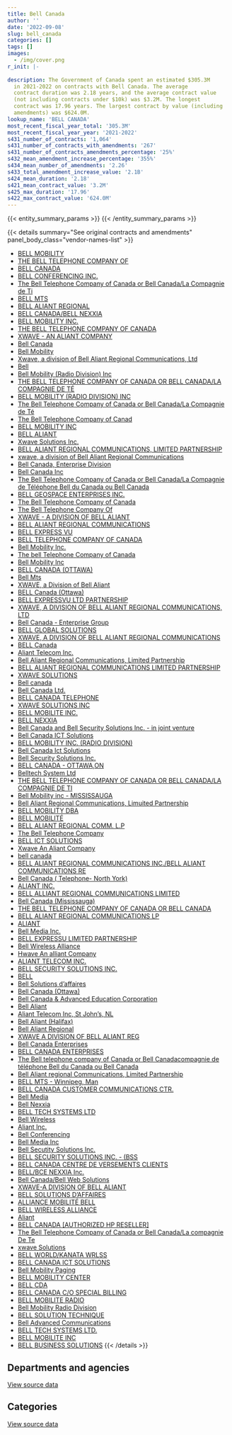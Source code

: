 ```yaml
---
title: Bell Canada
author: ''
date: '2022-09-08'
slug: bell_canada
categories: []
tags: []
images:
  - /img/cover.png
r_init: |-
  
description: The Government of Canada spent an estimated $305.3M
  in 2021-2022 on contracts with Bell Canada. The average
  contract duration was 2.18 years, and the average contract value
  (not including contracts under $10k) was $3.2M. The longest
  contract was 17.96 years. The largest contract by value (including
  amendments) was $624.0M.
lookup_name: 'BELL CANADA'
most_recent_fiscal_year_total: '305.3M'
most_recent_fiscal_year_year: '2021-2022'
s431_number_of_contracts: '1,064'
s431_number_of_contracts_with_amendments: '267'
s431_number_of_contracts_amendments_percentage: '25%'
s432_mean_amendment_increase_percentage: '355%'
s434_mean_number_of_amendments: '2.26'
s433_total_amendment_increase_value: '2.1B'
s424_mean_duration: '2.18'
s421_mean_contract_value: '3.2M'
s425_max_duration: '17.96'
s422_max_contract_value: '624.0M'
---
```


<script src="/rmarkdown-libs/htmlwidgets/htmlwidgets.js"></script>
<link href="/rmarkdown-libs/datatables-css/datatables-crosstalk.css" rel="stylesheet" />
<script src="/rmarkdown-libs/datatables-binding/datatables.js"></script>
<script src="/rmarkdown-libs/jquery/jquery-3.6.0.min.js"></script>
<link href="/rmarkdown-libs/dt-core-bootstrap/css/dataTables.bootstrap.min.css" rel="stylesheet" />
<link href="/rmarkdown-libs/dt-core-bootstrap/css/dataTables.bootstrap.extra.css" rel="stylesheet" />
<script src="/rmarkdown-libs/dt-core-bootstrap/js/jquery.dataTables.min.js"></script>
<script src="/rmarkdown-libs/dt-core-bootstrap/js/dataTables.bootstrap.min.js"></script>
<link href="/rmarkdown-libs/crosstalk/css/crosstalk.min.css" rel="stylesheet" />
<script src="/rmarkdown-libs/crosstalk/js/crosstalk.min.js"></script>
<script src="/rmarkdown-libs/htmlwidgets/htmlwidgets.js"></script>
<link href="/rmarkdown-libs/datatables-css/datatables-crosstalk.css" rel="stylesheet" />
<script src="/rmarkdown-libs/datatables-binding/datatables.js"></script>
<script src="/rmarkdown-libs/jquery/jquery-3.6.0.min.js"></script>
<link href="/rmarkdown-libs/dt-core-bootstrap/css/dataTables.bootstrap.min.css" rel="stylesheet" />
<link href="/rmarkdown-libs/dt-core-bootstrap/css/dataTables.bootstrap.extra.css" rel="stylesheet" />
<script src="/rmarkdown-libs/dt-core-bootstrap/js/jquery.dataTables.min.js"></script>
<script src="/rmarkdown-libs/dt-core-bootstrap/js/dataTables.bootstrap.min.js"></script>
<link href="/rmarkdown-libs/crosstalk/css/crosstalk.min.css" rel="stylesheet" />
<script src="/rmarkdown-libs/crosstalk/js/crosstalk.min.js"></script>

{{< entity_summary_params >}}
{{< /entity_summary_params >}}

{{< details summary="See original contracts and amendments" panel_body_class="vendor-names-list" >}}
- [BELL MOBILITY](https://search.open.canada.ca/en/ct/?sort=contract_value_f%20desc&page=1&search_text=%22BELL%20MOBILITY%22)
- [THE BELL TELEPHONE COMPANY OF](https://search.open.canada.ca/en/ct/?sort=contract_value_f%20desc&page=1&search_text=%22THE%20BELL%20TELEPHONE%20COMPANY%20OF%22)
- [BELL CANADA](https://search.open.canada.ca/en/ct/?sort=contract_value_f%20desc&page=1&search_text=%22BELL%20CANADA%22)
- [BELL CONFERENCING INC.](https://search.open.canada.ca/en/ct/?sort=contract_value_f%20desc&page=1&search_text=%22BELL%20CONFERENCING%20INC.%22)
- [The Bell Telephone Company of Canada or Bell Canada/La Compagnie de Ti](https://search.open.canada.ca/en/ct/?sort=contract_value_f%20desc&page=1&search_text=%22The%20Bell%20Telephone%20Company%20of%20Canada%20or%20Bell%20Canada%2fLa%20Compagnie%20de%20Ti%22)
- [BELL MTS](https://search.open.canada.ca/en/ct/?sort=contract_value_f%20desc&page=1&search_text=%22BELL%20MTS%22)
- [BELL ALIANT REGIONAL](https://search.open.canada.ca/en/ct/?sort=contract_value_f%20desc&page=1&search_text=%22BELL%20ALIANT%20REGIONAL%22)
- [BELL CANADA/BELL NEXXIA](https://search.open.canada.ca/en/ct/?sort=contract_value_f%20desc&page=1&search_text=%22BELL%20CANADA%2fBELL%20NEXXIA%22)
- [BELL MOBILITY INC.](https://search.open.canada.ca/en/ct/?sort=contract_value_f%20desc&page=1&search_text=%22BELL%20MOBILITY%20INC.%22)
- [THE BELL TELEPHONE COMPANY OF CANADA](https://search.open.canada.ca/en/ct/?sort=contract_value_f%20desc&page=1&search_text=%22THE%20BELL%20TELEPHONE%20COMPANY%20OF%20CANADA%22)
- [XWAVE - AN ALIANT COMPANY](https://search.open.canada.ca/en/ct/?sort=contract_value_f%20desc&page=1&search_text=%22XWAVE%20-%20AN%20ALIANT%20COMPANY%22)
- [Bell Canada](https://search.open.canada.ca/en/ct/?sort=contract_value_f%20desc&page=1&search_text=%22Bell%20Canada%22)
- [Bell Mobility](https://search.open.canada.ca/en/ct/?sort=contract_value_f%20desc&page=1&search_text=%22Bell%20Mobility%22)
- [Xwave, a division of Bell Aliant Regional Communications, Ltd](https://search.open.canada.ca/en/ct/?sort=contract_value_f%20desc&page=1&search_text=%22Xwave%2c%20a%20division%20of%20Bell%20Aliant%20Regional%20Communications%2c%20Ltd%22)
- [Bell](https://search.open.canada.ca/en/ct/?sort=contract_value_f%20desc&page=1&search_text=%22Bell%22)
- [Bell Mobility (Radio Division) Inc](https://search.open.canada.ca/en/ct/?sort=contract_value_f%20desc&page=1&search_text=%22Bell%20Mobility%20%28Radio%20Division%29%20Inc%22)
- [THE BELL TELEPHONE COMPANY OF CANADA OR BELL CANADA/LA COMPAGNIE DE TÉ](https://search.open.canada.ca/en/ct/?sort=contract_value_f%20desc&page=1&search_text=%22THE%20BELL%20TELEPHONE%20COMPANY%20OF%20CANADA%20OR%20BELL%20CANADA%2fLA%20COMPAGNIE%20DE%20T%c3%89%22)
- [BELL MOBILITY (RADIO DIVISION) INC](https://search.open.canada.ca/en/ct/?sort=contract_value_f%20desc&page=1&search_text=%22BELL%20MOBILITY%20%28RADIO%20DIVISION%29%20INC%22)
- [The Bell Telephone Company of Canada or Bell Canada/La Compagnie de Té](https://search.open.canada.ca/en/ct/?sort=contract_value_f%20desc&page=1&search_text=%22The%20Bell%20Telephone%20Company%20of%20Canada%20or%20Bell%20Canada%2fLa%20Compagnie%20de%20T%c3%a9%22)
- [The Bell Telephone Company of Canad](https://search.open.canada.ca/en/ct/?sort=contract_value_f%20desc&page=1&search_text=%22The%20Bell%20Telephone%20Company%20of%20Canad%22)
- [BELL MOBILITY INC](https://search.open.canada.ca/en/ct/?sort=contract_value_f%20desc&page=1&search_text=%22BELL%20MOBILITY%20INC%22)
- [BELL ALIANT](https://search.open.canada.ca/en/ct/?sort=contract_value_f%20desc&page=1&search_text=%22BELL%20ALIANT%22)
- [Xwave Solutions Inc.](https://search.open.canada.ca/en/ct/?sort=contract_value_f%20desc&page=1&search_text=%22Xwave%20Solutions%20Inc.%22)
- [BELL ALIANT REGIONAL COMMUNICATIONS, LIMITED PARTNERSHIP](https://search.open.canada.ca/en/ct/?sort=contract_value_f%20desc&page=1&search_text=%22BELL%20ALIANT%20REGIONAL%20COMMUNICATIONS%2c%20LIMITED%20PARTNERSHIP%22)
- [xwave, a division of Bell Aliant Regional Communications](https://search.open.canada.ca/en/ct/?sort=contract_value_f%20desc&page=1&search_text=%22xwave%2c%20a%20division%20of%20Bell%20Aliant%20Regional%20Communications%22)
- [Bell Canada, Enterprise Division](https://search.open.canada.ca/en/ct/?sort=contract_value_f%20desc&page=1&search_text=%22Bell%20Canada%2c%20Enterprise%20Division%22)
- [Bell Canada Inc](https://search.open.canada.ca/en/ct/?sort=contract_value_f%20desc&page=1&search_text=%22Bell%20Canada%20Inc%22)
- [The Bell Telephone Company of Canada or Bell Canada/La Compagnie de Téléphone Bell du Canada ou Bell Canada](https://search.open.canada.ca/en/ct/?sort=contract_value_f%20desc&page=1&search_text=%22The%20Bell%20Telephone%20Company%20of%20Canada%20or%20Bell%20Canada%2fLa%20Compagnie%20de%20T%c3%a9l%c3%a9phone%20Bell%20du%20Canada%20ou%20Bell%20Canada%22)
- [BELL GEOSPACE ENTERPRISES INC.](https://search.open.canada.ca/en/ct/?sort=contract_value_f%20desc&page=1&search_text=%22BELL%20GEOSPACE%20ENTERPRISES%20INC.%22)
- [The Bell Telephone Company of Canada](https://search.open.canada.ca/en/ct/?sort=contract_value_f%20desc&page=1&search_text=%22The%20Bell%20Telephone%20Company%20of%20Canada%22)
- [The Bell Telephone Company Of](https://search.open.canada.ca/en/ct/?sort=contract_value_f%20desc&page=1&search_text=%22The%20Bell%20Telephone%20Company%20Of%22)
- [XWAVE - A DIVISION OF BELL ALIANT](https://search.open.canada.ca/en/ct/?sort=contract_value_f%20desc&page=1&search_text=%22XWAVE%20-%20A%20DIVISION%20OF%20BELL%20ALIANT%22)
- [BELL ALIANT REGIONAL COMMUNICATIONS](https://search.open.canada.ca/en/ct/?sort=contract_value_f%20desc&page=1&search_text=%22BELL%20ALIANT%20REGIONAL%20COMMUNICATIONS%22)
- [BELL EXPRESS VU](https://search.open.canada.ca/en/ct/?sort=contract_value_f%20desc&page=1&search_text=%22BELL%20EXPRESS%20VU%22)
- [BELL TELEPHONE COMPANY OF CANADA](https://search.open.canada.ca/en/ct/?sort=contract_value_f%20desc&page=1&search_text=%22BELL%20TELEPHONE%20COMPANY%20OF%20CANADA%22)
- [Bell Mobility Inc.](https://search.open.canada.ca/en/ct/?sort=contract_value_f%20desc&page=1&search_text=%22Bell%20Mobility%20Inc.%22)
- [The bell Telephone Company of Canada](https://search.open.canada.ca/en/ct/?sort=contract_value_f%20desc&page=1&search_text=%22The%20bell%20Telephone%20Company%20of%20Canada%22)
- [Bell Mobility Inc](https://search.open.canada.ca/en/ct/?sort=contract_value_f%20desc&page=1&search_text=%22Bell%20Mobility%20Inc%22)
- [BELL CANADA (OTTAWA)](https://search.open.canada.ca/en/ct/?sort=contract_value_f%20desc&page=1&search_text=%22BELL%20CANADA%20%28OTTAWA%29%22)
- [Bell Mts](https://search.open.canada.ca/en/ct/?sort=contract_value_f%20desc&page=1&search_text=%22Bell%20Mts%22)
- [XWAVE, a Division of Bell Aliant](https://search.open.canada.ca/en/ct/?sort=contract_value_f%20desc&page=1&search_text=%22XWAVE%2c%20a%20Division%20of%20Bell%20Aliant%22)
- [BELL Canada (Ottawa)](https://search.open.canada.ca/en/ct/?sort=contract_value_f%20desc&page=1&search_text=%22BELL%20Canada%20%28Ottawa%29%22)
- [BELL EXPRESSVU LTD PARTNERSHIP](https://search.open.canada.ca/en/ct/?sort=contract_value_f%20desc&page=1&search_text=%22BELL%20EXPRESSVU%20LTD%20PARTNERSHIP%22)
- [XWAVE, A DIVISION OF BELL ALIANT REGIONAL COMMUNICATIONS, LTD](https://search.open.canada.ca/en/ct/?sort=contract_value_f%20desc&page=1&search_text=%22XWAVE%2c%20A%20DIVISION%20OF%20BELL%20ALIANT%20REGIONAL%20COMMUNICATIONS%2c%20LTD%22)
- [Bell Canada - Enterprise Group](https://search.open.canada.ca/en/ct/?sort=contract_value_f%20desc&page=1&search_text=%22Bell%20Canada%20-%20Enterprise%20Group%22)
- [BELL GLOBAL SOLUTIONS](https://search.open.canada.ca/en/ct/?sort=contract_value_f%20desc&page=1&search_text=%22BELL%20GLOBAL%20SOLUTIONS%22)
- [XWAVE, A DIVISION OF BELL ALIANT REGIONAL COMMUNICATIONS](https://search.open.canada.ca/en/ct/?sort=contract_value_f%20desc&page=1&search_text=%22XWAVE%2c%20A%20DIVISION%20OF%20BELL%20ALIANT%20REGIONAL%20COMMUNICATIONS%22)
- [BELL Canada](https://search.open.canada.ca/en/ct/?sort=contract_value_f%20desc&page=1&search_text=%22BELL%20Canada%22)
- [Aliant Telecom Inc.](https://search.open.canada.ca/en/ct/?sort=contract_value_f%20desc&page=1&search_text=%22Aliant%20Telecom%20Inc.%22)
- [Bell Aliant Regional Communications, Limited Partnership](https://search.open.canada.ca/en/ct/?sort=contract_value_f%20desc&page=1&search_text=%22Bell%20Aliant%20Regional%20Communications%2c%20Limited%20Partnership%22)
- [BELL ALIANT REGIONAL COMMUNICATIONS LIMITED PARTNERSHIP](https://search.open.canada.ca/en/ct/?sort=contract_value_f%20desc&page=1&search_text=%22BELL%20ALIANT%20REGIONAL%20COMMUNICATIONS%20LIMITED%20PARTNERSHIP%22)
- [XWAVE SOLUTIONS](https://search.open.canada.ca/en/ct/?sort=contract_value_f%20desc&page=1&search_text=%22XWAVE%20SOLUTIONS%22)
- [Bell canada](https://search.open.canada.ca/en/ct/?sort=contract_value_f%20desc&page=1&search_text=%22Bell%20canada%22)
- [Bell Canada Ltd.](https://search.open.canada.ca/en/ct/?sort=contract_value_f%20desc&page=1&search_text=%22Bell%20Canada%20Ltd.%22)
- [BELL CANADA TELEPHONE](https://search.open.canada.ca/en/ct/?sort=contract_value_f%20desc&page=1&search_text=%22BELL%20CANADA%20TELEPHONE%22)
- [XWAVE SOLUTIONS INC](https://search.open.canada.ca/en/ct/?sort=contract_value_f%20desc&page=1&search_text=%22XWAVE%20SOLUTIONS%20INC%22)
- [BELL MOBILITE INC.](https://search.open.canada.ca/en/ct/?sort=contract_value_f%20desc&page=1&search_text=%22BELL%20MOBILITE%20INC.%22)
- [BELL NEXXIA](https://search.open.canada.ca/en/ct/?sort=contract_value_f%20desc&page=1&search_text=%22BELL%20NEXXIA%22)
- [Bell Canada and Bell Security Solutions Inc. - in joint venture](https://search.open.canada.ca/en/ct/?sort=contract_value_f%20desc&page=1&search_text=%22Bell%20Canada%20and%20Bell%20Security%20Solutions%20Inc.%20-%20in%20joint%20venture%22)
- [Bell Canada ICT Solutions](https://search.open.canada.ca/en/ct/?sort=contract_value_f%20desc&page=1&search_text=%22Bell%20Canada%20ICT%20Solutions%22)
- [BELL MOBILITY INC. (RADIO DIVISION)](https://search.open.canada.ca/en/ct/?sort=contract_value_f%20desc&page=1&search_text=%22BELL%20MOBILITY%20INC.%20%28RADIO%20DIVISION%29%22)
- [Bell Canada Ict Solutions](https://search.open.canada.ca/en/ct/?sort=contract_value_f%20desc&page=1&search_text=%22Bell%20Canada%20Ict%20Solutions%22)
- [Bell Security Solutions Inc.](https://search.open.canada.ca/en/ct/?sort=contract_value_f%20desc&page=1&search_text=%22Bell%20Security%20Solutions%20Inc.%22)
- [BELL CANADA - OTTAWA,ON](https://search.open.canada.ca/en/ct/?sort=contract_value_f%20desc&page=1&search_text=%22BELL%20CANADA%20-%20OTTAWA%2cON%22)
- [Belltech System Ltd](https://search.open.canada.ca/en/ct/?sort=contract_value_f%20desc&page=1&search_text=%22Belltech%20System%20Ltd%22)
- [THE BELL TELEPHONE COMPANY OF CANADA OR BELL CANADA/LA COMPAGNIE DE TI](https://search.open.canada.ca/en/ct/?sort=contract_value_f%20desc&page=1&search_text=%22THE%20BELL%20TELEPHONE%20COMPANY%20OF%20CANADA%20OR%20BELL%20CANADA%2fLA%20COMPAGNIE%20DE%20TI%22)
- [Bell Mobility inc - MISSISSAUGA](https://search.open.canada.ca/en/ct/?sort=contract_value_f%20desc&page=1&search_text=%22Bell%20Mobility%20inc%20-%20MISSISSAUGA%22)
- [Bell Aliant Regional Communications, Limuited Partnership](https://search.open.canada.ca/en/ct/?sort=contract_value_f%20desc&page=1&search_text=%22Bell%20Aliant%20Regional%20Communications%2c%20Limuited%20Partnership%22)
- [BELL MOBILITY DBA](https://search.open.canada.ca/en/ct/?sort=contract_value_f%20desc&page=1&search_text=%22BELL%20MOBILITY%20DBA%22)
- [BELL MOBILITÉ](https://search.open.canada.ca/en/ct/?sort=contract_value_f%20desc&page=1&search_text=%22BELL%20MOBILIT%c3%89%22)
- [BELL ALIANT REGIONAL COMM. L.P](https://search.open.canada.ca/en/ct/?sort=contract_value_f%20desc&page=1&search_text=%22BELL%20ALIANT%20REGIONAL%20COMM.%20L.P%22)
- [The Bell Telephone Company](https://search.open.canada.ca/en/ct/?sort=contract_value_f%20desc&page=1&search_text=%22The%20Bell%20Telephone%20Company%22)
- [BELL ICT SOLUTIONS](https://search.open.canada.ca/en/ct/?sort=contract_value_f%20desc&page=1&search_text=%22BELL%20ICT%20SOLUTIONS%22)
- [Xwave An Aliant Company](https://search.open.canada.ca/en/ct/?sort=contract_value_f%20desc&page=1&search_text=%22Xwave%20An%20Aliant%20Company%22)
- [bell canada](https://search.open.canada.ca/en/ct/?sort=contract_value_f%20desc&page=1&search_text=%22bell%20canada%22)
- [BELL ALIANT REGIONAL COMMUNICATIONS INC./BELL ALIANT COMMUNICATIONS RE](https://search.open.canada.ca/en/ct/?sort=contract_value_f%20desc&page=1&search_text=%22BELL%20ALIANT%20REGIONAL%20COMMUNICATIONS%20INC.%2fBELL%20ALIANT%20COMMUNICATIONS%20RE%22)
- [Bell Canada ( Telephone- North York)](https://search.open.canada.ca/en/ct/?sort=contract_value_f%20desc&page=1&search_text=%22Bell%20Canada%20%28%20Telephone-%20North%20York%29%22)
- [ALIANT INC.](https://search.open.canada.ca/en/ct/?sort=contract_value_f%20desc&page=1&search_text=%22ALIANT%20INC.%22)
- [BELL ALLIANT REGIONAL COMMUNICATIONS LIMITED](https://search.open.canada.ca/en/ct/?sort=contract_value_f%20desc&page=1&search_text=%22BELL%20ALLIANT%20REGIONAL%20COMMUNICATIONS%20LIMITED%22)
- [Bell Canada (Mississauga)](https://search.open.canada.ca/en/ct/?sort=contract_value_f%20desc&page=1&search_text=%22Bell%20Canada%20%28Mississauga%29%22)
- [THE BELL TELEPHONE COMPANY OF CANADA OR BELL CANADA](https://search.open.canada.ca/en/ct/?sort=contract_value_f%20desc&page=1&search_text=%22THE%20BELL%20TELEPHONE%20COMPANY%20OF%20CANADA%20OR%20BELL%20CANADA%22)
- [BELL ALIANT REGIONAL COMMUNICATIONS LP](https://search.open.canada.ca/en/ct/?sort=contract_value_f%20desc&page=1&search_text=%22BELL%20ALIANT%20REGIONAL%20COMMUNICATIONS%20LP%22)
- [ALIANT](https://search.open.canada.ca/en/ct/?sort=contract_value_f%20desc&page=1&search_text=%22ALIANT%22)
- [Bell Media Inc.](https://search.open.canada.ca/en/ct/?sort=contract_value_f%20desc&page=1&search_text=%22Bell%20Media%20Inc.%22)
- [BELL EXPRESSU LIMITED PARTNERSHIP](https://search.open.canada.ca/en/ct/?sort=contract_value_f%20desc&page=1&search_text=%22BELL%20EXPRESSU%20LIMITED%20PARTNERSHIP%22)
- [Bell Wireless Alliance](https://search.open.canada.ca/en/ct/?sort=contract_value_f%20desc&page=1&search_text=%22Bell%20Wireless%20Alliance%22)
- [Hwave An alliant Company](https://search.open.canada.ca/en/ct/?sort=contract_value_f%20desc&page=1&search_text=%22Hwave%20An%20alliant%20Company%22)
- [ALIANT TELECOM INC.](https://search.open.canada.ca/en/ct/?sort=contract_value_f%20desc&page=1&search_text=%22ALIANT%20TELECOM%20INC.%22)
- [BELL SECURITY SOLUTIONS INC.](https://search.open.canada.ca/en/ct/?sort=contract_value_f%20desc&page=1&search_text=%22BELL%20SECURITY%20SOLUTIONS%20INC.%22)
- [BELL](https://search.open.canada.ca/en/ct/?sort=contract_value_f%20desc&page=1&search_text=%22BELL%22)
- [Bell Solutions d’affaires](https://search.open.canada.ca/en/ct/?sort=contract_value_f%20desc&page=1&search_text=%22Bell%20Solutions%20d%27affaires%22)
- [Bell Canada (Ottawa)](https://search.open.canada.ca/en/ct/?sort=contract_value_f%20desc&page=1&search_text=%22Bell%20Canada%20%28Ottawa%29%22)
- [Bell Canada & Advanced Education Corporation](https://search.open.canada.ca/en/ct/?sort=contract_value_f%20desc&page=1&search_text=%22Bell%20Canada%20%26%20Advanced%20Education%20Corporation%22)
- [Bell Aliant](https://search.open.canada.ca/en/ct/?sort=contract_value_f%20desc&page=1&search_text=%22Bell%20Aliant%22)
- [Aliant Telecom Inc, St John’s, NL](https://search.open.canada.ca/en/ct/?sort=contract_value_f%20desc&page=1&search_text=%22Aliant%20Telecom%20Inc%2c%20St%20John%27s%2c%20NL%22)
- [Bell Aliant (Halifax)](https://search.open.canada.ca/en/ct/?sort=contract_value_f%20desc&page=1&search_text=%22Bell%20Aliant%20%28Halifax%29%22)
- [Bell Aliant Regional](https://search.open.canada.ca/en/ct/?sort=contract_value_f%20desc&page=1&search_text=%22Bell%20Aliant%20Regional%22)
- [XWAVE A DIVISION OF BELL ALIANT REG](https://search.open.canada.ca/en/ct/?sort=contract_value_f%20desc&page=1&search_text=%22XWAVE%20A%20DIVISION%20OF%20BELL%20ALIANT%20REG%22)
- [Bell Canada Enterprises](https://search.open.canada.ca/en/ct/?sort=contract_value_f%20desc&page=1&search_text=%22Bell%20Canada%20Enterprises%22)
- [BELL CANADA ENTERPRISES](https://search.open.canada.ca/en/ct/?sort=contract_value_f%20desc&page=1&search_text=%22BELL%20CANADA%20ENTERPRISES%22)
- [The Bell telephone company of Canada or Bell Canadacompagnie de téléphone Bell du Canada ou Bell Canada](https://search.open.canada.ca/en/ct/?sort=contract_value_f%20desc&page=1&search_text=%22The%20Bell%20telephone%20company%20of%20Canada%20or%20Bell%20Canada%5cLa%20compagnie%20de%20t%c3%a9l%c3%a9phone%20Bell%20du%20Canada%20ou%20Bell%20Canada%22)
- [Bell Aliant regional Communications, Limited Partnership](https://search.open.canada.ca/en/ct/?sort=contract_value_f%20desc&page=1&search_text=%22Bell%20Aliant%20regional%20Communications%2c%20Limited%20Partnership%22)
- [BELL MTS - Winnipeg, Man](https://search.open.canada.ca/en/ct/?sort=contract_value_f%20desc&page=1&search_text=%22BELL%20MTS%20-%20Winnipeg%2c%20Man%22)
- [BELL CANADA CUSTOMER COMMUNICATIONS CTR.](https://search.open.canada.ca/en/ct/?sort=contract_value_f%20desc&page=1&search_text=%22BELL%20CANADA%20CUSTOMER%20COMMUNICATIONS%20CTR.%22)
- [Bell Media](https://search.open.canada.ca/en/ct/?sort=contract_value_f%20desc&page=1&search_text=%22Bell%20Media%22)
- [Bell Nexxia](https://search.open.canada.ca/en/ct/?sort=contract_value_f%20desc&page=1&search_text=%22Bell%20Nexxia%22)
- [BELL TECH SYSTEMS LTD](https://search.open.canada.ca/en/ct/?sort=contract_value_f%20desc&page=1&search_text=%22BELL%20TECH%20SYSTEMS%20LTD%22)
- [Bell Wireless](https://search.open.canada.ca/en/ct/?sort=contract_value_f%20desc&page=1&search_text=%22Bell%20Wireless%22)
- [Aliant Inc.](https://search.open.canada.ca/en/ct/?sort=contract_value_f%20desc&page=1&search_text=%22Aliant%20Inc.%22)
- [Bell Conferencing](https://search.open.canada.ca/en/ct/?sort=contract_value_f%20desc&page=1&search_text=%22Bell%20Conferencing%22)
- [Bell Media Inc](https://search.open.canada.ca/en/ct/?sort=contract_value_f%20desc&page=1&search_text=%22Bell%20Media%20Inc%22)
- [Bell Secutity Solutions Inc.](https://search.open.canada.ca/en/ct/?sort=contract_value_f%20desc&page=1&search_text=%22Bell%20Secutity%20Solutions%20Inc.%22)
- [BELL SECURITY SOLUTIONS INC. - (BSS](https://search.open.canada.ca/en/ct/?sort=contract_value_f%20desc&page=1&search_text=%22BELL%20SECURITY%20SOLUTIONS%20INC.%20-%20%28BSS%22)
- [BELL CANADA CENTRE DE VERSEMENTS CLIENTS](https://search.open.canada.ca/en/ct/?sort=contract_value_f%20desc&page=1&search_text=%22BELL%20CANADA%20CENTRE%20DE%20VERSEMENTS%20CLIENTS%22)
- [BELL/BCE NEXXIA Inc.](https://search.open.canada.ca/en/ct/?sort=contract_value_f%20desc&page=1&search_text=%22BELL%2fBCE%20NEXXIA%20Inc.%22)
- [Bell Canada/Bell Web Solutions](https://search.open.canada.ca/en/ct/?sort=contract_value_f%20desc&page=1&search_text=%22Bell%20Canada%2fBell%20Web%20Solutions%22)
- [XWAVE-A DIVISION OF BELL ALIANT](https://search.open.canada.ca/en/ct/?sort=contract_value_f%20desc&page=1&search_text=%22XWAVE-A%20DIVISION%20OF%20BELL%20ALIANT%22)
- [BELL SOLUTIONS D’AFFAIRES](https://search.open.canada.ca/en/ct/?sort=contract_value_f%20desc&page=1&search_text=%22BELL%20SOLUTIONS%20D%27AFFAIRES%22)
- [ALLIANCE MOBILITÉ BELL](https://search.open.canada.ca/en/ct/?sort=contract_value_f%20desc&page=1&search_text=%22ALLIANCE%20MOBILIT%c3%89%20BELL%22)
- [BELL WIRELESS ALLIANCE](https://search.open.canada.ca/en/ct/?sort=contract_value_f%20desc&page=1&search_text=%22BELL%20WIRELESS%20ALLIANCE%22)
- [Aliant](https://search.open.canada.ca/en/ct/?sort=contract_value_f%20desc&page=1&search_text=%22Aliant%22)
- [BELL CANADA \[AUTHORIZED HP RESELLER\]](https://search.open.canada.ca/en/ct/?sort=contract_value_f%20desc&page=1&search_text=%22BELL%20CANADA%20%5bAUTHORIZED%20HP%20RESELLER%5d%22)
- [The Bell Telephone Company of Canada or Bell Canada/La compagnie De Te](https://search.open.canada.ca/en/ct/?sort=contract_value_f%20desc&page=1&search_text=%22The%20Bell%20Telephone%20Company%20of%20Canada%20or%20Bell%20Canada%2fLa%20compagnie%20De%20Te%22)
- [xwave Solutions](https://search.open.canada.ca/en/ct/?sort=contract_value_f%20desc&page=1&search_text=%22xwave%20Solutions%22)
- [BELL WORLD/KANATA WRLSS](https://search.open.canada.ca/en/ct/?sort=contract_value_f%20desc&page=1&search_text=%22BELL%20WORLD%2fKANATA%20WRLSS%22)
- [BELL CANADA ICT SOLUTIONS](https://search.open.canada.ca/en/ct/?sort=contract_value_f%20desc&page=1&search_text=%22BELL%20CANADA%20ICT%20SOLUTIONS%22)
- [Bell Mobility Paging](https://search.open.canada.ca/en/ct/?sort=contract_value_f%20desc&page=1&search_text=%22Bell%20Mobility%20Paging%22)
- [BELL MOBILITY CENTER](https://search.open.canada.ca/en/ct/?sort=contract_value_f%20desc&page=1&search_text=%22BELL%20MOBILITY%20CENTER%22)
- [BELL CDA](https://search.open.canada.ca/en/ct/?sort=contract_value_f%20desc&page=1&search_text=%22BELL%20CDA%22)
- [BELL CANADA C/O SPECIAL BILLING](https://search.open.canada.ca/en/ct/?sort=contract_value_f%20desc&page=1&search_text=%22BELL%20CANADA%20C%2fO%20SPECIAL%20BILLING%22)
- [BELL MOBILITE RADIO](https://search.open.canada.ca/en/ct/?sort=contract_value_f%20desc&page=1&search_text=%22BELL%20MOBILITE%20RADIO%22)
- [Bell Mobility Radio Division](https://search.open.canada.ca/en/ct/?sort=contract_value_f%20desc&page=1&search_text=%22Bell%20Mobility%20Radio%20Division%22)
- [BELL SOLUTION TECHNIQUE](https://search.open.canada.ca/en/ct/?sort=contract_value_f%20desc&page=1&search_text=%22BELL%20SOLUTION%20TECHNIQUE%22)
- [Bell Advanced Communications](https://search.open.canada.ca/en/ct/?sort=contract_value_f%20desc&page=1&search_text=%22Bell%20Advanced%20Communications%22)
- [BELL TECH SYSTEMS LTD.](https://search.open.canada.ca/en/ct/?sort=contract_value_f%20desc&page=1&search_text=%22BELL%20TECH%20SYSTEMS%20LTD.%22)
- [BELL MOBILITE INC](https://search.open.canada.ca/en/ct/?sort=contract_value_f%20desc&page=1&search_text=%22BELL%20MOBILITE%20INC%22)
- [BELL BUSINESS SOLUTIONS](https://search.open.canada.ca/en/ct/?sort=contract_value_f%20desc&page=1&search_text=%22BELL%20BUSINESS%20SOLUTIONS%22)
{{< /details >}}

## Departments and agencies

<div id="htmlwidget-1" style="width:100%;height:auto;" class="datatables html-widget"></div>
<script type="application/json" data-for="htmlwidget-1">{"x":{"style":"bootstrap","filter":"none","vertical":false,"data":[["<a href=\"/departments/aafc-aac/\">Agriculture and Agri-Food Canada<\/a>","<a href=\"/departments/aandc-aadnc/\">Crown-Indigenous Relations and Northern Affairs Canada<\/a>","<a href=\"/departments/acoa-apeca/\">Atlantic Canada Opportunities Agency<\/a>","<a href=\"/departments/cas-satj/\">Courts Administration Service<\/a>","<a href=\"/departments/cbsa-asfc/\">Canada Border Services Agency<\/a>","<a href=\"/departments/ced-dec/\">Canada Economic Development for Quebec Regions<\/a>","<a href=\"/departments/cer-rec/\">Canada Energy Regulator<\/a>","<a href=\"/departments/cgc-ccg/\">Canadian Grain Commission<\/a>","<a href=\"/departments/chrc-ccdp/\">Canadian Human Rights Commission<\/a>","<a href=\"/departments/cihr-irsc/\">Canadian Institutes of Health Research<\/a>","<a href=\"/departments/cra-arc/\">Canada Revenue Agency<\/a>","<a href=\"/departments/csa-asc/\">Canadian Space Agency<\/a>","<a href=\"/departments/csc-scc/\">Correctional Service of Canada<\/a>","<a href=\"/departments/cta-otc/\">Canadian Transportation Agency<\/a>","<a href=\"/departments/dfatd-maecd/\">Global Affairs Canada<\/a>","<a href=\"/departments/dfo-mpo/\">Fisheries and Oceans Canada<\/a>","<a href=\"/departments/dnd-mdn/\">National Defence<\/a>","<a href=\"/departments/ec/\">Environment and Climate Change Canada<\/a>","<a href=\"/departments/elections/\">Elections Canada<\/a>","<a href=\"/departments/esdc-edsc/\">Employment and Social Development Canada<\/a>","<a href=\"/departments/fcac-acfc/\">Financial Consumer Agency of Canada<\/a>","<a href=\"/departments/feddevontario/\">Federal Economic Development Agency for Southern Ontario<\/a>","<a href=\"/departments/fja-cmf/\">Office of the Commissioner for Federal Judicial Affairs Canada<\/a>","<a href=\"/departments/hc-sc/\">Health Canada<\/a>","<a href=\"/departments/ic/\">Innovation, Science and Economic Development Canada<\/a>","<a href=\"/departments/ijc-cmi/\">International Joint Commission<\/a>","<a href=\"/departments/isc-sac/\">Indigenous Services Canada<\/a>","<a href=\"/departments/nfb-onf/\">National Film Board<\/a>","<a href=\"/departments/nrc-cnrc/\">National Research Council Canada<\/a>","<a href=\"/departments/nrcan-rncan/\">Natural Resources Canada<\/a>","<a href=\"/departments/nserc-crsng/\">Natural Sciences and Engineering Research Council of Canada<\/a>","<a href=\"/departments/nsira-ossnr/\">National Security and Intelligence Review Agency<\/a>","<a href=\"/departments/oag-bvg/\">Office of the Auditor General of Canada<\/a>","<a href=\"/departments/oci-bec/\">The Correctional Investigator Canada<\/a>","<a href=\"/departments/ocl-cal/\">Office of the Commissioner of Lobbying of Canada<\/a>","<a href=\"/departments/opc-cpvp/\">Office of the Privacy Commissioner of Canada<\/a>","<a href=\"/departments/osfi-bsif/\">Office of the Superintendent of Financial Institutions Canada<\/a>","<a href=\"/departments/pbc-clcc/\">Parole Board of Canada<\/a>","<a href=\"/departments/pc/\">Parks Canada<\/a>","<a href=\"/departments/pch/\">Canadian Heritage<\/a>","<a href=\"/departments/pco-bcp/\">Privy Council Office<\/a>","<a href=\"/departments/phac-aspc/\">Public Health Agency of Canada<\/a>","<a href=\"/departments/ppsc-sppc/\">Public Prosecution Service of Canada<\/a>","<a href=\"/departments/ps-sp/\">Public Safety Canada<\/a>","<a href=\"/departments/psic-ispc/\">Office of the Public Sector Integrity Commissioner of Canada<\/a>","<a href=\"/departments/pwgsc-tpsgc/\">Public Services and Procurement Canada<\/a>","<a href=\"/departments/rcmp-grc/\">Royal Canadian Mounted Police<\/a>","<a href=\"/departments/ssc-spc/\">Shared Services Canada<\/a>","<a href=\"/departments/statcan/\">Statistics Canada<\/a>","<a href=\"/departments/tbs-sct/\">Treasury Board of Canada Secretariat<\/a>","<a href=\"/departments/tc/\">Transport Canada<\/a>","<a href=\"/departments/tsb-bst/\">Transportation Safety Board of Canada<\/a>","<a href=\"/departments/wage/\">Department for Women and Gender Equality<\/a>"],[946549.53,485131.26,643235.25,null,1267946.94,null,2000000,null,null,13058.3,2866799.61,null,556933.34,null,2942752.04,1107173.18,5963238.06,295234.78,1811949.88,1075288.82,3617.53,1066037.51,58760,355752.3,null,null,485131.26,235451.31,126920.01,0,null,null,123000,null,52187.37,null,212673.51,8358.9,null,498904.34,84838.1,37480.63,37855,null,75324.1,4192118.1,12856594.86,350744432.57,null,null,null,null,null],[1431561.35,null,null,34477.69,2794053.75,67000.88,117013.45,null,119718.77,17538.8,3577296.41,28808.13,115260,null,2211593.54,1226839.34,4263573.38,296043.64,4555866.29,5116341.45,45274.22,567966.4,70051.57,356726.96,21441.75,22872.41,772782.05,564726.24,78704.5,0,null,null,null,null,50012.89,null,90885.43,24943.82,835488.34,494475.2,70177.6,null,479283.68,179035.28,15193.71,7808318.6,10663250.33,330762080.02,null,null,1968918.2,42625.84,127472.49],[1645619.52,null,null,609830.64,871807.02,273648.26,103166.55,37214.23,102406.79,2673.21,2833729.82,null,null,84128.87,2485102.12,274037.71,7743479.09,295234.78,4557877.8,1193958.31,102260.54,566414.58,71180.03,355752.3,null,22809.91,null,88085.51,39292.01,886592.58,28137,11656.63,160000,null,39819.27,79810.59,856270.59,262013.92,1394193.98,546351.33,161187.36,null,445792.8,332694.6,28858.53,5391233.48,19951022.8,323780896.27,362299.98,null,21744.24,null,159814.68],[1792929.61,null,null,18770.67,1472251.86,98048.97,null,25963.42,107755.37,14572.05,2970725,null,null,379840.54,1789164.71,null,10134121.87,295234.78,4542641.23,1476973.77,404549.8,566414.58,68920.03,355752.3,null,29518.22,null,67648.07,1480720.16,30325.83,null,null,null,49987.13,63157.84,null,444628.55,293166.67,531070.44,518383.09,161187.36,99681.3,236573.88,146060.41,null,1180545.35,11009330.03,262122424.45,null,14059.37,null,null,339341.27]],"container":"<table class=\"table table-striped table-hover row-border order-column display\">\n  <thead>\n    <tr>\n      <th>Department<\/th>\n      <th>2018-2019<\/th>\n      <th>2019-2020<\/th>\n      <th>2020-2021<\/th>\n      <th>2021-2022<\/th>\n    <\/tr>\n  <\/thead>\n<\/table>","options":{"order":[[4,"desc"]],"pageLength":10,"autoWidth":true,"columnDefs":[{"targets":1,"render":"function(data, type, row, meta) {\n    return type !== 'display' ? data : DTWidget.formatCurrency(data, \"$\", 2, 3, \",\", \".\", true, null);\n  }"},{"targets":2,"render":"function(data, type, row, meta) {\n    return type !== 'display' ? data : DTWidget.formatCurrency(data, \"$\", 2, 3, \",\", \".\", true, null);\n  }"},{"targets":3,"render":"function(data, type, row, meta) {\n    return type !== 'display' ? data : DTWidget.formatCurrency(data, \"$\", 2, 3, \",\", \".\", true, null);\n  }"},{"targets":4,"render":"function(data, type, row, meta) {\n    return type !== 'display' ? data : DTWidget.formatCurrency(data, \"$\", 2, 3, \",\", \".\", true, null);\n  }"},{"width":"16%","targets":[1,2,3,4]},{"className":"dt-right","targets":[1,2,3,4]}],"orderClasses":false}},"evals":["options.columnDefs.0.render","options.columnDefs.1.render","options.columnDefs.2.render","options.columnDefs.3.render"],"jsHooks":[]}</script>
<p class="text-right">
<a href="https://github.com/GoC-Spending/contracts-data/tree/main/data/out/vendors/bell_canada/summary_by_fiscal_year_by_department.csv" class="source-data-link btn btn-link">View source data</a>
</p>

## Categories

<div id="htmlwidget-2" style="width:100%;height:auto;" class="datatables html-widget"></div>
<script type="application/json" data-for="htmlwidget-2">{"x":{"style":"bootstrap","filter":"none","vertical":false,"data":[["<a href=\"/categories/other/\">(Other)<\/a>","<a href=\"/categories/facilities_and_construction/\">Facilities and construction<\/a>","<a href=\"/categories/office_management/\">Office management<\/a>","<a href=\"/categories/defence/\">Defence<\/a>","<a href=\"/categories/professional_services/\">Professional services<\/a>","<a href=\"/categories/information_technology/\">Information technology<\/a>","<a href=\"/categories/industrial_products_and_services/\">Industrial products and services<\/a>","<a href=\"/categories/security_and_protection/\">Security and protection<\/a>","<a href=\"/categories/human_capital/\">Human capital<\/a>"],[474138.7,2763580.2,null,5916379.69,1770423.71,343143330.78,39141925.84,20949.47,null],[null,3298479.01,673811,4242566.51,1656399.6,332936462.02,39256969.38,21006.87,null],[null,980987.68,null,7485659.06,2810082.25,328450328.13,39149793.65,20949.47,362299.98],[236573.88,900841.04,1825289.4,8691352.11,5638645.17,284316530.67,3723207.69,null,null]],"container":"<table class=\"table table-striped table-hover row-border order-column display\">\n  <thead>\n    <tr>\n      <th>Category<\/th>\n      <th>2018-2019<\/th>\n      <th>2019-2020<\/th>\n      <th>2020-2021<\/th>\n      <th>2021-2022<\/th>\n    <\/tr>\n  <\/thead>\n<\/table>","options":{"order":[[4,"desc"]],"dom":"t","pageLength":30,"autoWidth":true,"columnDefs":[{"targets":1,"render":"function(data, type, row, meta) {\n    return type !== 'display' ? data : DTWidget.formatCurrency(data, \"$\", 2, 3, \",\", \".\", true, null);\n  }"},{"targets":2,"render":"function(data, type, row, meta) {\n    return type !== 'display' ? data : DTWidget.formatCurrency(data, \"$\", 2, 3, \",\", \".\", true, null);\n  }"},{"targets":3,"render":"function(data, type, row, meta) {\n    return type !== 'display' ? data : DTWidget.formatCurrency(data, \"$\", 2, 3, \",\", \".\", true, null);\n  }"},{"targets":4,"render":"function(data, type, row, meta) {\n    return type !== 'display' ? data : DTWidget.formatCurrency(data, \"$\", 2, 3, \",\", \".\", true, null);\n  }"},{"width":"16%","targets":[1,2,3,4]},{"className":"dt-right","targets":[1,2,3,4]}],"orderClasses":false,"lengthMenu":[10,25,30,50,100]}},"evals":["options.columnDefs.0.render","options.columnDefs.1.render","options.columnDefs.2.render","options.columnDefs.3.render"],"jsHooks":[]}</script>
<p class="text-right">
<a href="https://github.com/GoC-Spending/contracts-data/tree/main/data/out/vendors/bell_canada/summary_by_fiscal_year_by_category.csv" class="source-data-link btn btn-link">View source data</a>
</p>
